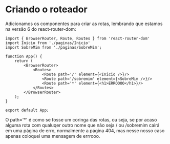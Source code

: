 # Criando o roteador

Adicionamos os componentes para criar as rotas, lembrando que estamos na versão 6 do react-router-dom:

    import { BrowserRouter, Route, Routes } from 'react-router-dom'
    import Inicio from './paginas/Inicio'
    import SobreMim from './paginas/SobreMim';

    function App() {
        return (
            <BrowserRouter>
                <Routes>
                    <Route path='/' element={<Inicio />}/>
                    <Route path='/sobremim' element={<SobreMim />}/>
                    <Route path='*' element={<h1>ERROOOO</h1>}/>
                </Routes>
            </BrowserRouter>
        );
    }

    export default App;

O path='\*' é como se fosse um coringa das rotas, ou seja, se por acaso alguma rota com qualuqer outro nome que não seja / ou /sobremim cairá em uma página de erro, normalmente a página 404, mas nesse nosso caso apenas coloquei uma mensagem de errrooo.
